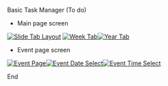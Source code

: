 Basic Task Manager (To do)

- Main page screen

[![Slide Tab Layout](https://i.ibb.co/LNQNcks/bloggif-617045edcef3d.gif "Slide Tab Layout")](https://i.ibb.co/LNQNcks/bloggif-617045edcef3d.gif "Slide Tab Layout") [![Week Tab](https://i.ibb.co/jR7RDq0/Hnet-com-image-2.jpg "Week Tab")](https://i.ibb.co/jR7RDq0/Hnet-com-image-2.jpg "Week Tab")[![Year Tab](https://i.ibb.co/ZLfJNcD/Hnet-com-image-1.jpg "Year Tab")](https://i.ibb.co/ZLfJNcD/Hnet-com-image-1.jpg "Year Tab")




- Event page screen


[![Event Page](https://i.ibb.co/F5GT7pQ/eventpage1.jpg "Event Page")](https://i.ibb.co/F5GT7pQ/eventpage1.jpg "Event Page")[![Event Date Select](https://i.ibb.co/9vZ96m9/Hnet-com-image-3.jpg "Event Date Select")](https://i.ibb.co/9vZ96m9/Hnet-com-image-3.jpg "Event Date Select")[![Event Time Select](https://i.ibb.co/fqjxY2C/Hnet-com-image-4.jpg "Event Time Select")](https://i.ibb.co/fqjxY2C/Hnet-com-image-4.jpg "Event Time Select")

End
